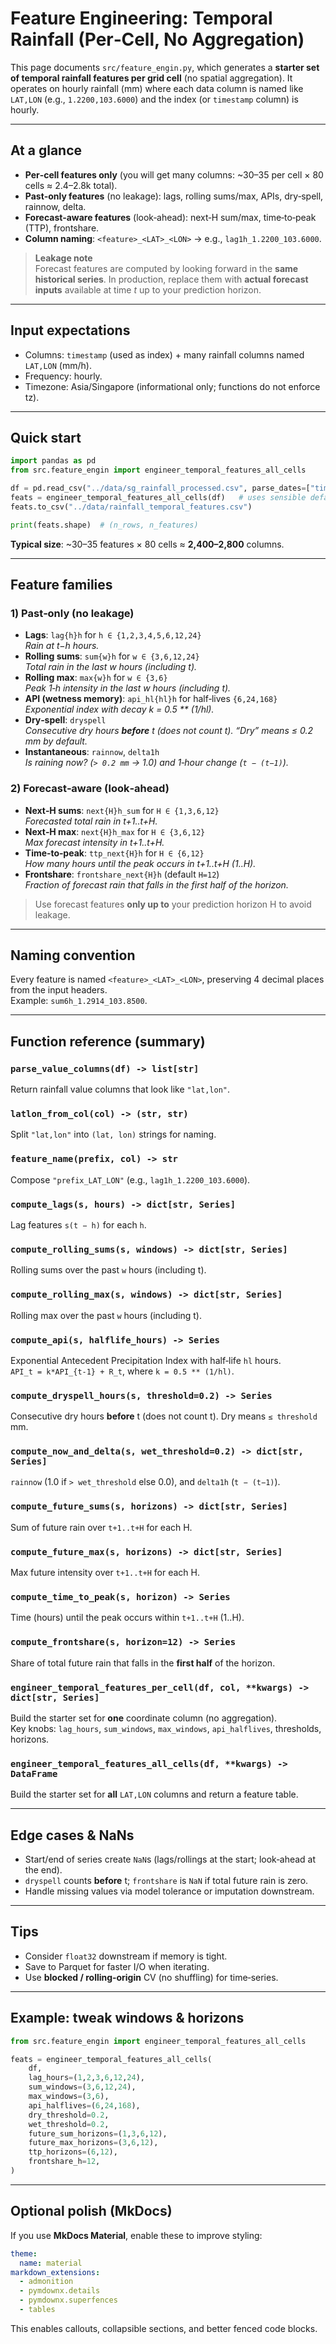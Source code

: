 # Feature Engineering: Temporal Rainfall (Per‑Cell, No Aggregation)

This page documents `src/feature_engin.py`, which generates a **starter set of temporal rainfall features per grid cell** (no spatial aggregation). It operates on hourly rainfall (mm) where each data column is named like `LAT,LON` (e.g., `1.2200,103.6000`) and the index (or `timestamp` column) is hourly.

---

## At a glance

- **Per‑cell features only** (you will get many columns: ~30–35 per cell × 80 cells ≈ 2.4–2.8k total).
- **Past‑only features** (no leakage): lags, rolling sums/max, APIs, dry‑spell, rainnow, delta.
- **Forecast‑aware features** (look‑ahead): next‑H sum/max, time‑to‑peak (TTP), frontshare.
- **Column naming**: `<feature>_<LAT>_<LON>` → e.g., `lag1h_1.2200_103.6000`.

> **Leakage note**  
> Forecast features are computed by looking forward in the **same historical series**. In production, replace them with **actual forecast inputs** available at time *t* up to your prediction horizon.

---

## Input expectations

- Columns: `timestamp` (used as index) + many rainfall columns named `LAT,LON` (mm/h).  
- Frequency: hourly.  
- Timezone: Asia/Singapore (informational only; functions do not enforce tz).

---

## Quick start

```python
import pandas as pd
from src.feature_engin import engineer_temporal_features_all_cells

df = pd.read_csv("../data/sg_rainfall_processed.csv", parse_dates=["timestamp"]).set_index("timestamp")
feats = engineer_temporal_features_all_cells(df)   # uses sensible defaults
feats.to_csv("../data/rainfall_temporal_features.csv")

print(feats.shape)  # (n_rows, n_features)
```

**Typical size**: ~30–35 features × 80 cells ≈ **2,400–2,800** columns.

---

## Feature families

### 1) Past‑only (no leakage)

- **Lags**: `lag{h}h` for `h ∈ {1,2,3,4,5,6,12,24}`  
  *Rain at t−h hours.*
- **Rolling sums**: `sum{w}h` for `w ∈ {3,6,12,24}`  
  *Total rain in the last w hours (including t).*  
- **Rolling max**: `max{w}h` for `w ∈ {3,6}`  
  *Peak 1‑h intensity in the last w hours (including t).*  
- **API (wetness memory)**: `api_hl{hl}h` for half‑lives `{6,24,168}`  
  *Exponential index with decay k = 0.5 ** (1/hl).*  
- **Dry‑spell**: `dryspell`  
  *Consecutive dry hours **before** t (does not count t). “Dry” means ≤ 0.2 mm by default.*  
- **Instantaneous**: `rainnow`, `delta1h`  
  *Is raining now? (`> 0.2 mm` → 1.0) and 1‑hour change (`t − (t−1)`).*

### 2) Forecast‑aware (look‑ahead)

- **Next‑H sums**: `next{H}h_sum` for `H ∈ {1,3,6,12}`  
  *Forecasted total rain in t+1..t+H.*
- **Next‑H max**: `next{H}h_max` for `H ∈ {3,6,12}`  
  *Max forecast intensity in t+1..t+H.*
- **Time‑to‑peak**: `ttp_next{H}h` for `H ∈ {6,12}`  
  *How many hours until the peak occurs in t+1..t+H (1..H).*
- **Frontshare**: `frontshare_next{H}h` (default `H=12`)  
  *Fraction of forecast rain that falls in the first half of the horizon.*

> Use forecast features **only up to** your prediction horizon H to avoid leakage.

---

## Naming convention

Every feature is named `<feature>_<LAT>_<LON>`, preserving 4 decimal places from the input headers.  
Example: `sum6h_1.2914_103.8500`.

---

## Function reference (summary)

### `parse_value_columns(df) -> list[str]`
Return rainfall value columns that look like `"lat,lon"`.

### `latlon_from_col(col) -> (str, str)`
Split `"lat,lon"` into `(lat, lon)` strings for naming.

### `feature_name(prefix, col) -> str`
Compose `"prefix_LAT_LON"` (e.g., `lag1h_1.2200_103.6000`).

### `compute_lags(s, hours) -> dict[str, Series]`
Lag features `s(t − h)` for each `h`.

### `compute_rolling_sums(s, windows) -> dict[str, Series]`
Rolling sums over the past `w` hours (including t).

### `compute_rolling_max(s, windows) -> dict[str, Series]`
Rolling max over the past `w` hours (including t).

### `compute_api(s, halflife_hours) -> Series`
Exponential Antecedent Precipitation Index with half‑life `hl` hours.  
`API_t = k*API_{t-1} + R_t`, where `k = 0.5 ** (1/hl)`.

### `compute_dryspell_hours(s, threshold=0.2) -> Series`
Consecutive dry hours **before** t (does not count t). Dry means `≤ threshold` mm.

### `compute_now_and_delta(s, wet_threshold=0.2) -> dict[str, Series]`
`rainnow` (1.0 if `> wet_threshold` else 0.0), and `delta1h` (`t − (t−1)`).

### `compute_future_sums(s, horizons) -> dict[str, Series]`
Sum of future rain over `t+1..t+H` for each H.

### `compute_future_max(s, horizons) -> dict[str, Series]`
Max future intensity over `t+1..t+H` for each H.

### `compute_time_to_peak(s, horizon) -> Series`
Time (hours) until the peak occurs within `t+1..t+H` (1..H).

### `compute_frontshare(s, horizon=12) -> Series`
Share of total future rain that falls in the **first half** of the horizon.

### `engineer_temporal_features_per_cell(df, col, **kwargs) -> dict[str, Series]`
Build the starter set for **one** coordinate column (no aggregation).  
Key knobs: `lag_hours`, `sum_windows`, `max_windows`, `api_halflives`, thresholds, horizons.

### `engineer_temporal_features_all_cells(df, **kwargs) -> DataFrame`
Build the starter set for **all** `LAT,LON` columns and return a feature table.

---

## Edge cases & NaNs

- Start/end of series create `NaN`s (lags/rollings at the start; look‑ahead at the end).  
- `dryspell` counts **before** t; `frontshare` is `NaN` if total future rain is zero.  
- Handle missing values via model tolerance or imputation downstream.

---

## Tips

- Consider `float32` downstream if memory is tight.  
- Save to Parquet for faster I/O when iterating.  
- Use **blocked / rolling‑origin** CV (no shuffling) for time‑series.

---

## Example: tweak windows & horizons

```python
from src.feature_engin import engineer_temporal_features_all_cells

feats = engineer_temporal_features_all_cells(
    df,
    lag_hours=(1,2,3,6,12,24),
    sum_windows=(3,6,12,24),
    max_windows=(3,6),
    api_halflives=(6,24,168),
    dry_threshold=0.2,
    wet_threshold=0.2,
    future_sum_horizons=(1,3,6,12),
    future_max_horizons=(3,6,12),
    ttp_horizons=(6,12),
    frontshare_h=12,
)
```

---

## Optional polish (MkDocs)

If you use **MkDocs Material**, enable these to improve styling:

```yaml
theme:
  name: material
markdown_extensions:
  - admonition
  - pymdownx.details
  - pymdownx.superfences
  - tables
```

This enables callouts, collapsible sections, and better fenced code blocks.
